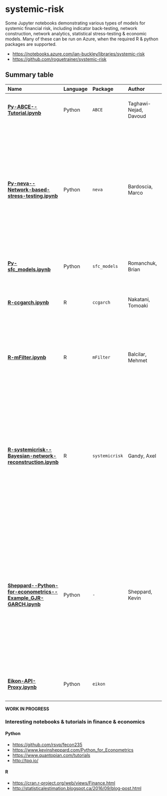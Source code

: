 # systemic-risk
Some Jupyter notebooks demonstrating various types of models for systemic financial risk, including indicator back-testing, 
network construction, network analytics, statistical stress-testing & economic models. 
Many of these can be run on Azure, when the required R & python packages are supported.  
* https://notebooks.azure.com/ian-buckley/libraries/systemic-risk
* https://github.com/roguetrainer/systemic-risk  

## Summary table
|Name`   ` |Language`   `|Package`       ` |Author`       ` |Description`       ` |Publication`       ` |
|:----------|:----------|:---------|:----------|:----------|:----------|
[**Py-ABCE--Tutorial.ipynb**](https://notebooks.azure.com/ian-buckley/libraries/systemic-risk/html/Py-ABCE--Tutorial.ipynb)  |Python  |`ABCE`  |Taghawi-Nejad, Davoud  |Agent-based complete economy tutorial.  |**+** Taghawi-Nejad, Davoud, Rudy H. Tanin, R. Maria Del Rio Chanona, Adrián Carro, J. Doyne Farmer, Torsten Heinrich, Juan Sabuco, and Mika J. Straka. “ABCE: A Python Library for Economic Agent-Based Modeling.” In International Conference on Social Informatics, 17–30. Springer, 2017.
[**Py-neva--Network-based-stress-testing.ipynb**](https://notebooks.azure.com/ian-buckley/libraries/systemic-risk/html/Py-neva--Network-based-stress-testing.ipynb)  |Python  |`neva`  |Bardoscia, Marco  | Network valuation in financial systems.  Neva values equities of banks that hold cross-holding of debt. Several known contagion algorithms (e.g. Furfine, Eisenberg and Noe, and Linear DebtRank) are special cases of Neva.   |**+**  Barucca, Paolo, Marco Bardoscia, Fabio Caccioli, Marco D’Errico, Gabriele Visentin, Stefano Battiston, and Guido Caldarelli. “Network Valuation in Financial Systems.” SSRN Scholarly Paper. Rochester, NY: Social Science Research Network, June 14, 2016. http://papers.ssrn.com/abstract=2795583.
[**Py-sfc_models.ipynb**](https://notebooks.azure.com/ian-buckley/libraries/systemic-risk/html/Py-sfc_models.ipynb)  |Python  |`sfc_models`  |Romanchuk, Brian  |Stock-Flow Consistent (SFC) models in Python  |**+** Romanchuk, Brian. An Introduction to SFC Models Using Python. BondEconomics, 2017.  https://www.amazon.ca/Introduction-SFC-Models-Using-Python/dp/0994748094. 
[**R-ccgarch.ipynb**](https://notebooks.azure.com/ian-buckley/libraries/systemic-risk/html/R-ccgarch.ipynb)  |R  |`ccgarch`  |Nakatani, Tomoaki  |Conditional Correlation GARCH models. Required for MES & SRISK measures.  |**+** Nakatani, Tomoaki. Ccgarch: Conditional Correlation GARCH Models, 2014. https://cran.r-project.org/web/packages/ccgarch/index.html.  
[**R-mFilter.ipynb**](https://notebooks.azure.com/ian-buckley/libraries/systemic-risk/html/R-mFilter.ipynb)  |R  |`mFilter`  |Balcilar, Mehmet  |Miscellaneous time series filters e.g. for detrending financial time-series such as (early warning) indicators for systemic risk.  |**+** Balcilar, Mehmet. MFilter: Miscellaneous Time Series Filters (version 0.1-3), 2007. https://cran.r-project.org/web/packages/mFilter/index.html.
[**R-systemicrisk--Bayesian-network-reconstruction.ipynb**](https://notebooks.azure.com/ian-buckley/libraries/systemic-risk/html/R-systemicrisk--Bayesian-network-reconstruction.ipynb)  |R  |`systemicrisk`  |Gandy, Axel  |A toolbox for systemic risk based on liabilities matrices. A Bayesian approach to estimate the liabilities matrices where only row and column sums of the liabilities matrix. Alternative to entropic & other point estimate approaches.  |**+** Gandy, Axel. CRAN - Package Systemicrisk. Accessed September 11, 2016. https://cran.r-project.org/web/packages/systemicrisk/index.html.
[**Sheppard--Python-for-econometrics--Example_GJR-GARCH.ipynb**](https://notebooks.azure.com/ian-buckley/libraries/systemic-risk/html/Sheppard--Python-for-econometrics--Example_GJR-GARCH.ipynb)  |Python  |`-`  |Sheppard, Kevin  |The example Estimating the Parameters of a GARCH Model, from Sheppards book: Python for Economics.   Estimate the parameters of a GJR-GARCH(1,1,1) model by optimizing the log-likelihood function (quasi-maximum likelihood) with a constant mean.  |**+** Sheppard, Kevin. Python for Econometrics, 2017. https://www.kevinsheppard.com/Python_for_Econometrics.
[**Eikon-API-Proxy.ipynb**](https://notebooks.azure.com/ian-buckley/libraries/systemic-risk/html/Local/Eikon-API-Proxy.ipynb)  |Python  |`eikon`  |  |Python scripts to request data from Thomson Reuters Eikon.  |




**WORK IN PROGRESS**

### Interesting notebooks & tutorials in finance & economics
#### Python
* https://github.com/rsvp/fecon235
* https://www.kevinsheppard.com/Python_for_Econometrics
* https://www.quantopian.com/tutorials
* http://tpq.io/ 
#### R
* https://cran.r-project.org/web/views/Finance.html
* http://statisticalestimation.blogspot.ca/2016/09/blog-post.html